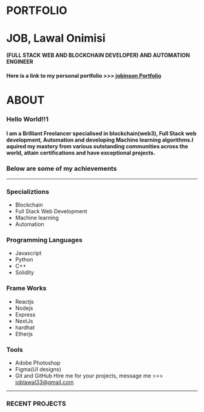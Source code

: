 # **PORTFOLIO**
# JOB, Lawal Onimisi
**(FULL STACK WEB AND BLOCKCHAIN DEVELOPER) AND AUTOMATION ENGINEER**
#### Here is a link to my personal portfolio >>> [jobinson Portfolio](google.com)
# ABOUT
### Hello World!!1
#### I am a Brilliant Freelancer specialised in blockchain(web3), Full Stack web development, Automation and developing Machine learning algorithms.I aquired my mastery from various outstanding communities across the world, attain certifications and have exceptional projects. 
### Below are some of my achievements
---
### Specializtions
- Blockchain
- Full Stack Web Development
- Machine learning 
- Automation 
### Programming Languages
- Javascript
- Python
- C++
- Solidity
### Frame Works
- Reactjs
- Nodejs
- Express
- NextJs
- hardhat
- Etherjs
### Tools
- Adobe Photoshop
- Figma(UI designs)
- Git and GitHub
Hire me for your projects, message me >>> [joblawal33@gmail.com](joblawal3@gmail.com)
---
### **RECENT PROJECTS**
